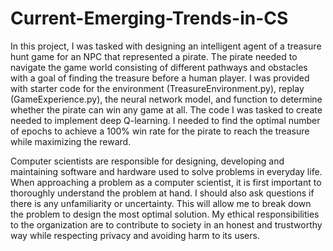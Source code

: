 # Current-Emerging-Trends-in-CS

In this project, I was tasked with designing an intelligent agent of a treasure hunt game for an NPC that represented a pirate. The pirate needed to navigate the game world consisting of different pathways and obstacles with a goal of finding the treasure before a human player. I was provided with starter code for the environment (TreasureEnvironment.py), replay (GameExperience.py), the neural network model, and function to determine whether the pirate can win any game at all. The code I was tasked to create needed to implement deep Q-learning. I needed to find the optimal number of epochs to achieve a 100% win rate for the pirate to reach the treasure while maximizing the reward. 

Computer scientists are responsible for designing, developing and maintaining software and hardware used to solve problems in everyday life. When approaching a problem as a computer scientist, it is first important to thoroughly understand the problem at hand. I should also ask questions if there is any unfamiliarity or uncertainty. This will allow me to break down the problem to design the most optimal solution. My ethical responsibilities to the organization are to contribute to society in an honest and trustworthy way while respecting privacy and avoiding harm to its users. 
